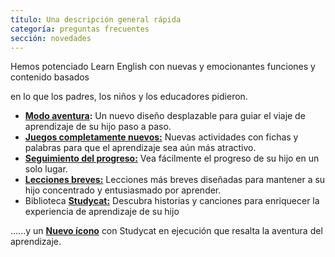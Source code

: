 ```yaml
---
título: Una descripción general rápida
categoría: preguntas frecuentes
sección: novedades
---
```

Hemos potenciado Learn English con nuevas y emocionantes funciones y contenido basados

en lo que los padres, los niños y los educadores pidieron.

* **[Modo aventura](https://help.Studycat.com/hc/en-us/articles/40395054430233):** Un nuevo diseño desplazable para guiar el viaje de aprendizaje de su hijo paso a paso.
* [**Juegos completamente nuevos:**](https://help.Studycat.com/hc/en-us/articles/40396868059161) Nuevas actividades con fichas y palabras para que el aprendizaje sea aún más atractivo.
* [**Seguimiento del progreso:**](https://help.Studycat.com/hc/en-us/articles/40392093954585) Vea fácilmente el progreso de su hijo en un solo lugar.
* [**Lecciones breves:**](https://help.Studycat.com/hc/en-us/articles/40395054430233) Lecciones más breves diseñadas para mantener a su hijo concentrado y entusiasmado por aprender.
* Biblioteca [**Studycat:**](https://help.Studycat.com/hc/en-us/articles/40392018677401) Descubra historias y canciones para enriquecer la experiencia de aprendizaje de su hijo

......y un [**Nuevo ícono**](https://help.Studycat.com/hc/en-us/articles/40378210072217) con Studycat en ejecución que resalta la aventura del aprendizaje.